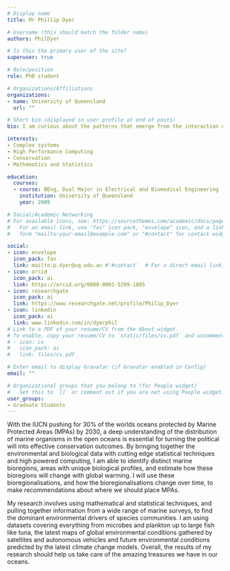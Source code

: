 ```yaml
---
# Display name
title: Mr Phillip Dyer

# Username (this should match the folder name)
authors: PhilDyer

# Is this the primary user of the site?
superuser: true

# Role/position
role: PhD student

# Organizations/Affiliations
organizations:
- name: University of Queensland
  url: ""

# Short bio (displayed in user profile at end of posts)
bio: I am curious about the patterns that emerge from the interaction of environmental and biological processes.

interests:
- Complex systems
- High Performance Computing
- Conservation
- Mathematics and Statistics

education:
  courses:
  - course: BEng, Dual Major in Electrical and Biomedical Engineering
    institution: University of Queensland
    year: 2009

# Social/Academic Networking
# For available icons, see: https://sourcethemes.com/academic/docs/page-builder/#icons
#   For an email link, use "fas" icon pack, "envelope" icon, and a link in the
#   form "mailto:your-email@example.com" or "#contact" for contact widget.

social:
- icon: envelope
  icon_pack: fas
  link: mailto:p.dyer@uq.edu.au #'#contact'  # For a direct email link, use "mailto:p.dyer@uq.edu.au".
- icon: orcid
  icon_pack: ai
  link: https://orcid.org/0000-0001-5299-1895  
- icon: researchgate
  icon_pack: ai
  link: https://www.researchgate.net/profile/Philip_Dyer
- icon: linkedin
  icon_pack: ai
  link: www.linkedin.com/in/dyerphil
# Link to a PDF of your resume/CV from the About widget.
# To enable, copy your resume/CV to `static/files/cv.pdf` and uncomment the lines below.
# - icon: cv
#   icon_pack: ai
#   link: files/cv.pdf

# Enter email to display Gravatar (if Gravatar enabled in Config)
email: ""

# Organizational groups that you belong to (for People widget)
#   Set this to `[]` or comment out if you are not using People widget.
user_groups:
- Graduate Students
---
```


With the IUCN pushing for 30% of the worlds oceans protected by Marine Protected Areas (MPAs) by 2030, a deep understanding of the distribution of marine organisms in the open oceans is essential for turning the political will into effective conservation outcomes. By bringing together the environmental and biological data with cutting edge statistical techniques and high powered computing, I am able to identify distinct marine bioregions, areas with unique biological profiles, and estimate how these bioregions will change with global warming. I will use these bioregionalisations, and how the bioregionalisations change over time, to make recommendations about where we should place MPAs.

My research involves using mathematical and statistical techniques, and pulling together information from a wide range of marine surveys, to find the dominant environmental drivers of species communities. I am using datasets covering everything from microbes and plankton up to large fish like tuna, the latest maps of global environmental conditions gathered by satellites and autonomous vehicles and future environmental conditions predicted by the latest climate change models. Overall, the results of my research should help us take care of the amazing treasures we have in our oceans.

